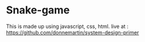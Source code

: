 # Snake-game
This is made up using javascript, css, html.
 live at : https://github.com/donnemartin/system-design-primer
